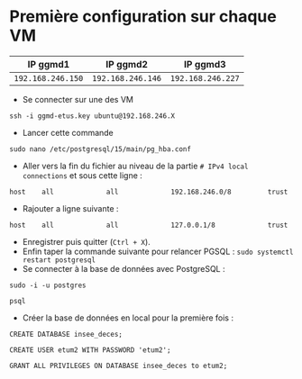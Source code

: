 # Première configuration sur chaque VM

| IP ggmd1           | IP ggmd2           | IP ggmd3          |
|--------------------|--------------------|-------------------|
| `192.168.246.150`  | `192.168.246.146`  | `192.168.246.227` |

- Se connecter sur une des VM
```
ssh -i ggmd-etus.key ubuntu@192.168.246.X
```
- Lancer cette commande
```
sudo nano /etc/postgresql/15/main/pg_hba.conf
```
- Aller vers la fin du fichier au niveau de la partie `# IPv4 local connections` et sous cette ligne :
```
host    all             all             192.168.246.0/8         trust
```
- Rajouter a ligne suivante :
```
host    all             all             127.0.0.1/8             trust
```
- Enregistrer puis quitter (`Ctrl + X`).
- Enfin taper la commande suivante pour relancer PGSQL : `sudo systemctl restart postgresql`
- Se connecter à la base de données avec PostgreSQL :
```
sudo -i -u postgres
```
```
psql
```
- Créer la base de données en local pour la première fois :
```postgresql
CREATE DATABASE insee_deces;
```
```postgresql
CREATE USER etum2 WITH PASSWORD 'etum2';
```
```postgresql
GRANT ALL PRIVILEGES ON DATABASE insee_deces to etum2;
```